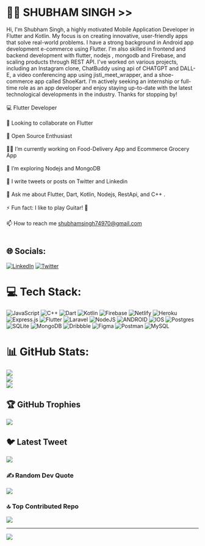 # 👨‍💻 SHUBHAM SINGH >>
Hi, I'm Shubham Singh, a highly motivated Mobile Application Developer in Flutter and Kotlin. My focus is on creating innovative, user-friendly apps that solve real-world problems. I have a strong background in Android app development e-commerce using Flutter. I'm also skilled in frontend and backend development with flutter, nodejs , mongodb and Firebase, and scaling products through REST API. I've worked on various projects, including an Instagram clone, ChatBuddy using api of CHATGPT and DALL-E, a video conferencing app using jisti_meet_wrapper, and a shoe-commerce app called ShoeKart. I'm actively seeking an internship or full-time role as an app developer and enjoy staying up-to-date with the latest technological developments in the industry. Thanks for stopping by!<br><br>💻 Flutter Developer<br><br>🤝 Looking to collaborate on Flutter<br><br>🤠 Open Source Enthusiast<br><br>👨‍💻 I’m currently working on Food-Delivery App and Ecommerce Grocery App<br><br>🌱 I’m exploring Nodejs and MongoDB<br><br>📝 I write tweets or posts on Twitter and Linkedin<br><br>💬 Ask me about Flutter, Dart, Kotlin, Nodejs, RestApi, and C++ .<br><br>⚡ Fun fact: I like to play Guitar! 🎸<br><br>📫 How to reach me shubhamsingh74970@gmail.com<br><br>


## 🌐 Socials:
[![LinkedIn](https://img.shields.io/badge/LinkedIn-%230077B5.svg?logo=linkedin&logoColor=white)](https://linkedin.com/in/shubhamsingh2135) [![Twitter](https://img.shields.io/badge/Twitter-%231DA1F2.svg?logo=Twitter&logoColor=white)](https://twitter.com/devsinghshubham) 

# 💻 Tech Stack:
![JavaScript](https://img.shields.io/badge/javascript-%23323330.svg?style=flat&logo=javascript&logoColor=%23F7DF1E) ![C++](https://img.shields.io/badge/c++-%2300599C.svg?style=flat&logo=c%2B%2B&logoColor=white) ![Dart](https://img.shields.io/badge/dart-%230175C2.svg?style=flat&logo=dart&logoColor=white) ![Kotlin](https://img.shields.io/badge/kotlin-%230095D5.svg?style=flat&logo=kotlin&logoColor=white) ![Firebase](https://img.shields.io/badge/firebase-%23039BE5.svg?style=flat&logo=firebase) ![Netlify](https://img.shields.io/badge/netlify-%23000000.svg?style=flat&logo=netlify&logoColor=#00C7B7) ![Heroku](https://img.shields.io/badge/heroku-%23430098.svg?style=flat&logo=heroku&logoColor=white) ![Express.js](https://img.shields.io/badge/express.js-%23404d59.svg?style=flat&logo=express&logoColor=%2361DAFB) ![Flutter](https://img.shields.io/badge/Flutter-%2302569B.svg?style=flat&logo=Flutter&logoColor=white) ![Laravel](https://img.shields.io/badge/laravel-%23FF2D20.svg?style=flat&logo=laravel&logoColor=white) ![NodeJS](https://img.shields.io/badge/node.js-6DA55F?style=flat&logo=node.js&logoColor=white) ![ANDROID](https://img.shields.io/badge/android-%2320232a.svg?style=flat&logo=android&logoColor=%a4c639) ![IOS](https://img.shields.io/badge/IOS-%2320232a.svg?style=flat&logo=apple&logoColor=white) ![Postgres](https://img.shields.io/badge/postgres-%23316192.svg?style=flat&logo=postgresql&logoColor=white) ![SQLite](https://img.shields.io/badge/sqlite-%2307405e.svg?style=flat&logo=sqlite&logoColor=white) ![MongoDB](https://img.shields.io/badge/MongoDB-%234ea94b.svg?style=flat&logo=mongodb&logoColor=white) ![Dribbble](https://img.shields.io/badge/Dribbble-EA4C89?style=flat&logo=dribbble&logoColor=white) 	![Figma](https://img.shields.io/badge/figma-%23F24E1E.svg?style=flat&logo=figma&logoColor=white) ![Postman](https://img.shields.io/badge/Postman-FF6C37?style=flat&logo=postman&logoColor=white) ![MySQL](https://img.shields.io/badge/mysql-%2300f.svg?style=flat&logo=mysql&logoColor=white)
# 📊 GitHub Stats:
![](https://github-readme-stats.vercel.app/api?username=shubhamsingh74&theme=vue&hide_border=false&include_all_commits=true&count_private=true)<br/>
![](https://github-readme-streak-stats.herokuapp.com/?user=shubhamsingh74&theme=vue&hide_border=false)<br/>
![](https://github-readme-stats.vercel.app/api/top-langs/?username=shubhamsingh74&theme=vue&hide_border=false&include_all_commits=true&count_private=true&layout=compact)

## 🏆 GitHub Trophies
![](https://github-profile-trophy.vercel.app/?username=shubhamsingh74&theme=buddhism&no-frame=false&no-bg=false&margin-w=4)

## 🐦 Latest Tweet
[![](https://gtce.itsvg.in/api?username=devsinghshubham)](https://github.com/VishwaGauravIn/github-twitter-card-embed)

### ✍️ Random Dev Quote
![](https://quotes-github-readme.vercel.app/api?type=horizontal&theme=radical)

### 🔝 Top Contributed Repo
![](https://github-contributor-stats.vercel.app/api?username=shubhamsingh74&limit=5&theme=buddhism&combine_all_yearly_contributions=true)

---
[![](https://visitcount.itsvg.in/api?id=shubhamsingh74&icon=0&color=1)](https://visitcount.itsvg.in)

<!-- Proudly created with GPRM ( https://gprm.itsvg.in ) -->

